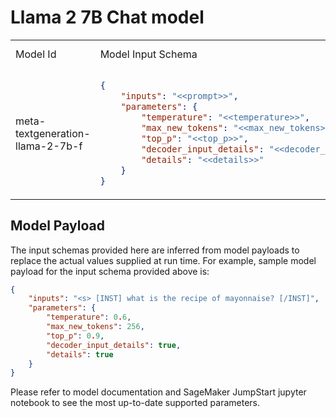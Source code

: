 # Llama 2 7B Chat model

<table>

<tr>
<td> Model Id </td> <td> Model Input Schema </td> <td> Model Output JSONPath </td>
</tr>

<tr>
<td> meta-textgeneration-llama-2-7b-f </td>
<td>

```json
{
    "inputs": "<<prompt>>",
    "parameters": {
        "temperature": "<<temperature>>",
        "max_new_tokens": "<<max_new_tokens>>",
        "top_p": "<<top_p>>",
        "decoder_input_details": "<<decoder_input_details>>",
        "details": "<<details>>"
    }
}
```
</td>
<td>

```json
$[0].generated_text
```

</td>
</tr>

</table>


## Model Payload

The input schemas provided here are inferred from model payloads to replace the actual values supplied at run time. For example, sample model payload for the input schema provided above is:


```json
{
    "inputs": "<s> [INST] what is the recipe of mayonnaise? [/INST]",
    "parameters": {
        "temperature": 0.6,
        "max_new_tokens": 256,
        "top_p": 0.9,
        "decoder_input_details": true,
        "details": true
    }
}
```

Please refer to model documentation and SageMaker JumpStart jupyter notebook to see the most up-to-date supported parameters.
